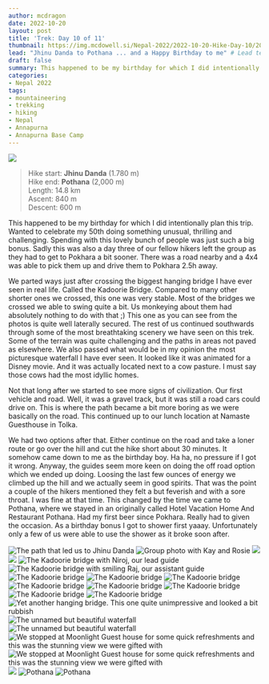 ```yaml
---
author: mcdragon
date: 2022-10-20
layout: post
title: 'Trek: Day 10 of 11'
thumbnail: https://img.mcdowell.si/Nepal-2022/2022-10-20-Hike-Day-10/2022-10-20-Hike-Day-10_680x680.jpg
lead: "Jhinu Danda to Pothana ... and a Happy Birthday to me" # Lead text
draft: false
summary: This happened to be my birthday for which I did intentionally plan this trip. Wanted to celebrate my 50th doing something unusual, thrilling and challenging. Spending with this lovely bunch of people was just such a big bonus. Sadly this was also a day three of our fellow hikers left the group as they had to get to Pokhara a bit sooner. There was a road nearby and a 4x4 was able to pick them up and drive them to Pokhara 2.5h away. 
categories:
- Nepal 2022
tags:
- mountaineering
- trekking
- hiking
- Nepal
- Annapurna
- Annapurna Base Camp
---
```

![](https://img.mcdowell.si/Nepal-2022/2022-10-20-Hike-Day-10/trek-day-10-2-1.jpg)

>Hike start: **Jhinu Danda** (1.780 m)  
>Hike end: **Pothana** (2,000 m)  
>Length: 14.8 km  
>Ascent: 840 m  
>Descent: 600 m  

This happened to be my birthday for which I did intentionally plan this trip. Wanted to celebrate my 50th doing something unusual, thrilling and challenging. Spending with this lovely bunch of people was just such a big bonus. 
Sadly this was also a day three of our fellow hikers left the group as they had to get to Pokhara a bit sooner. There was a road nearby and a 4x4 was able to pick them up and drive them to Pokhara 2.5h away. 

We parted ways just after crossing the biggest hanging bridge I have ever seen in real life. Called the Kadoorie Bridge. Compared to many other shorter ones we crossed, this one was very stable. Most of the bridges we crossed we able to swing quite a bit. Us monkeying about them had absolutely nothing to do with that ;)
This one as you can see from the photos is quite well laterally secured.
The rest of us continued southwards through some of the most breathtaking scenery we have seen on this trek. Some of the terrain was quite challenging and the paths in areas not paved as elsewhere. We also passed what would be in my opinion the most picturesque waterfall I have ever seen. It looked like it was animated for a Disney movie. And it was actually located next to a cow pasture. I must say those cows had the most idyllic homes. 

Not that long after we started to see more signs of civilization. Our first vehicle and road. Well, it was a gravel track, but it was still a road cars could drive on. This is where the path became a bit more boring as we were basically on the road. This continued up to our lunch location at Namaste Guesthouse in Tolka.

We had two options after that. Either continue on the road and take a loner route or go over the hill and cut the hike short about 30 minutes. It somehow came down to me as the birthday boy. Ha ha, no pressure if I got it wrong. Anyway, the guides seem more keen on doing the off road option which we ended up doing. Loosing the last few ounces of energy we climbed up the hill and we actually seem in good spirits.
That was the point a couple of the hikers mentioned they felt a but feverish and with a sore throat. I was fine at that time. This changed by the time we came to Pothana, where we stayed in an originally called Hotel Vacation Home And Restaurant Pothana.
Had my first beer since Pokhara. Really had to given the occasion. As a birthday bonus I got to shower first yaaay. Unfortunately only a few of us were able to use the shower as it broke soon after. 

![The path that led us to Jhinu Danda](https://img.mcdowell.si/Nepal-2022/2022-10-20-Hike-Day-10/trek-day-10-1.jpg "The path that led us to Jhinu Danda")
![Group photo with Kay and Rosie](https://img.mcdowell.si/Nepal-2022/2022-10-20-Hike-Day-10/trek-day-10-2.jpg "Group photo with Kay and Rosie")
![](https://img.mcdowell.si/Nepal-2022/2022-10-20-Hike-Day-10/trek-day-10-3.jpg "")
![](https://img.mcdowell.si/Nepal-2022/2022-10-20-Hike-Day-10/trek-day-10-4.jpg "")
![The Kadoorie bridge with Niroj, our lead guide](https://img.mcdowell.si/Nepal-2022/2022-10-20-Hike-Day-10/trek-day-10-5.jpg "The Kadoorie bridge with Niroj, our lead guide")
![The Kadoorie bridge with smiling Raj, our assistant guide](https://img.mcdowell.si/Nepal-2022/2022-10-20-Hike-Day-10/trek-day-10-6.jpg "The Kadoorie bridge with smiling Raj, our assistant guide")
![The Kadoorie bridge](https://img.mcdowell.si/Nepal-2022/2022-10-20-Hike-Day-10/trek-day-10-7.jpg "The Kadoorie bridge")
![The Kadoorie bridge](https://img.mcdowell.si/Nepal-2022/2022-10-20-Hike-Day-10/trek-day-10-8.jpg "The Kadoorie bridge")
![The Kadoorie bridge](https://img.mcdowell.si/Nepal-2022/2022-10-20-Hike-Day-10/trek-day-10-9.jpg "The Kadoorie bridge")
![The Kadoorie bridge](https://img.mcdowell.si/Nepal-2022/2022-10-20-Hike-Day-10/trek-day-10-10.jpg "The Kadoorie bridge")
![The Kadoorie bridge](https://img.mcdowell.si/Nepal-2022/2022-10-20-Hike-Day-10/trek-day-10-11.jpg "The Kadoorie bridge")
![The Kadoorie bridge](https://img.mcdowell.si/Nepal-2022/2022-10-20-Hike-Day-10/trek-day-10-12.jpg "The Kadoorie bridge")
![The Kadoorie bridge](https://img.mcdowell.si/Nepal-2022/2022-10-20-Hike-Day-10/trek-day-10-13.jpg "The Kadoorie bridge")
![The Kadoorie bridge](https://img.mcdowell.si/Nepal-2022/2022-10-20-Hike-Day-10/trek-day-10-14.jpg "The Kadoorie bridge")
![Yet another hanging bridge. This one quite unimpressive and looked a bit rubbish](https://img.mcdowell.si/Nepal-2022/2022-10-20-Hike-Day-10/trek-day-10-15.jpg "Yet another hanging bridge. This one quite unimpressive and looked a bit rubbish")
![The unnamed but beautiful waterfall](https://img.mcdowell.si/Nepal-2022/2022-10-20-Hike-Day-10/trek-day-10-16.jpg "The unnamed but beautiful waterfall")
![The unnamed but beautiful waterfall](https://img.mcdowell.si/Nepal-2022/2022-10-20-Hike-Day-10/trek-day-10-17.jpg "The unnamed but beautiful waterfall")
![We stopped at Moonlight Guest house for some quick refreshments and this was the stunning view we were gifted with](https://img.mcdowell.si/Nepal-2022/2022-10-20-Hike-Day-10/trek-day-10-18.jpg "We stopped at Moonlight Guest house for some quick refreshments and this was the stunning view we were gifted with")
![We stopped at Moonlight Guest house for some quick refreshments and this was the stunning view we were gifted with](https://img.mcdowell.si/Nepal-2022/2022-10-20-Hike-Day-10/trek-day-10-19.jpg "We stopped at Moonlight Guest house for some quick refreshments and this was the stunning view we were gifted with")
![](https://img.mcdowell.si/Nepal-2022/2022-10-20-Hike-Day-10/trek-day-10-20.jpg "")
![Pothana](https://img.mcdowell.si/Nepal-2022/2022-10-20-Hike-Day-10/trek-day-10-21.jpg "Pothana")
![Pothana](https://img.mcdowell.si/Nepal-2022/2022-10-20-Hike-Day-10/trek-day-10-22.jpg "Pothana")
